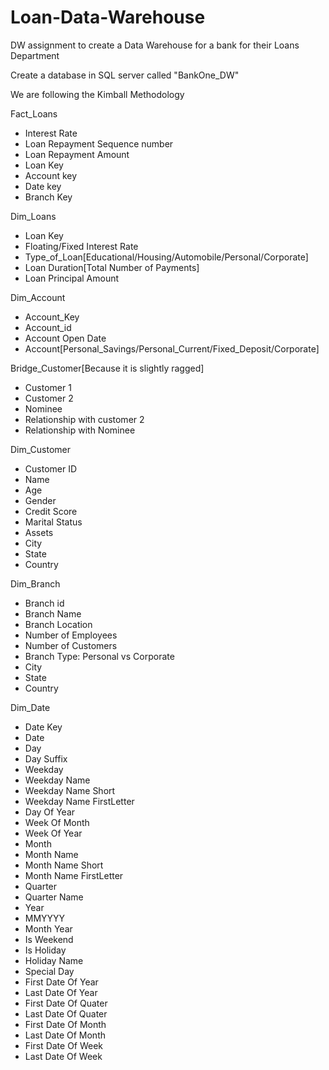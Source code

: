 # Loan-Data-Warehouse
DW assignment to create a Data Warehouse for a bank for their Loans Department

Create a database in SQL server called "BankOne_DW"

We are following the Kimball Methodology

Fact_Loans
- Interest Rate
- Loan Repayment Sequence number
- Loan Repayment Amount
- Loan Key
- Account key
- Date key
- Branch Key

Dim_Loans
- Loan Key
- Floating/Fixed Interest Rate
- Type_of_Loan[Educational/Housing/Automobile/Personal/Corporate]
- Loan Duration[Total Number of Payments]
- Loan Principal Amount

Dim_Account
- Account_Key
- Account_id
- Account Open Date
- Account[Personal_Savings/Personal_Current/Fixed_Deposit/Corporate]

Bridge_Customer[Because it is slightly ragged]
- Customer 1
- Customer 2
- Nominee
- Relationship with customer 2
- Relationship with Nominee

Dim_Customer
- Customer ID
- Name
- Age
- Gender
- Credit Score
- Marital Status
- Assets
- City
- State
- Country

Dim_Branch
- Branch id
- Branch Name
- Branch Location
- Number of Employees
- Number of Customers
- Branch Type: Personal vs Corporate
- City
- State
- Country

Dim_Date
- Date Key
- Date
- Day
- Day Suffix
- Weekday
- Weekday Name
- Weekday Name Short
- Weekday Name FirstLetter
- Day Of Year
- Week Of Month
- Week Of Year
- Month
- Month Name
- Month Name Short
- Month Name FirstLetter
- Quarter
- Quarter Name
- Year
- MMYYYY
- Month Year
- Is Weekend
- Is Holiday
- Holiday Name
- Special Day
- First Date Of Year
- Last Date Of Year
- First Date Of Quater
- Last Date Of Quater
- First Date Of Month
- Last Date Of Month
- First Date Of Week
- Last Date Of Week